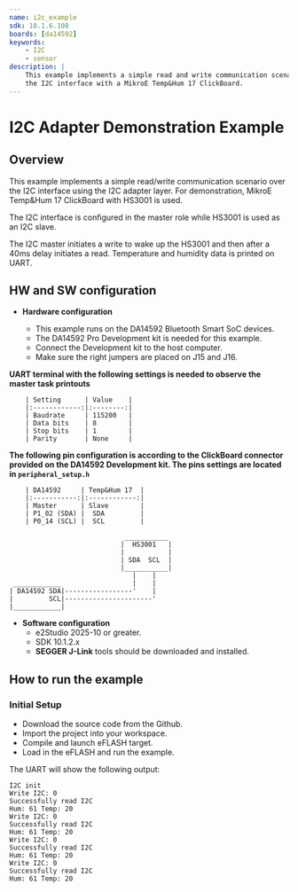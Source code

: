 ```yaml
---
name: i2c_example
sdk: 10.1.6.108
boards: [da14592]
keywords:
    - I2C
    - sensor
description: |
    This example implements a simple read and write communication scenario over
    the I2C interface with a MikroE Temp&Hum 17 ClickBoard.
---
```


I2C Adapter Demonstration Example
=================================

## Overview

This example implements a simple read/write communication scenario over 
the I2C interface using the I2C adapter layer. For demonstration, MikroE Temp&Hum 17 ClickBoard with HS3001 is used.

The I2C interface is configured in the master role while HS3001 is used as an I2C slave.

The I2C master initiates a write to wake up the HS3001 and then after a 40ms delay initiates a read.
Temperature and humidity data is printed on UART.

## HW and SW configuration
* **Hardware configuration**

    - This example runs on the DA14592 Bluetooth Smart SoC devices.
    - The DA14592 Pro Development kit is needed for this example.
    - Connect the Development kit to the host computer.
    - Make sure the right jumpers are placed on J15 and J16.

**UART terminal with the following settings is needed to observe the master task printouts**

        | Setting      | Value    |
        |:------------:|:--------:|
        | Baudrate     | 115200   |
        | Data bits    | 8        |
        | Stop bits    | 1        |
        | Parity       | None     |

**The following pin configuration is according to the ClickBoard connector provided on the DA14592 Development kit. The pins settings are located in `peripheral_setup.h`**

        | DA14592     | Temp&Hum 17  |
        |:-----------:|:------------:|
        | Master      | Slave        |
        | P1_02 (SDA) |  SDA         |
        | P0_14 (SCL) |  SCL         |

                                 ___________
                                |  HS3001   |
                                |           |
                                | SDA  SCL  |
                                |___________|     
                                   |    |                       
     ____________                  |    |           
    | DA14592 SDA|-----------------'    |
    |         SCL|----------------------'
    |____________|                                     

* **Software configuration**
  - e2Studio 2025-10  or greater.
  - SDK 10.1.2.x
  - **SEGGER J-Link** tools should be downloaded and installed.

## How to run the example

### Initial Setup

- Download the source code from the Github.
- Import the project into your workspace.
- Compile and launch eFLASH target.
- Load in the eFLASH and run the example.

The UART will show the following output:

	I2C init 
	Write I2C: 0 
	Successfully read I2C 
	Hum: 61 Temp: 20 
	Write I2C: 0 
	Successfully read I2C 
	Hum: 61 Temp: 20 
	Write I2C: 0 
	Successfully read I2C 
	Hum: 61 Temp: 20 
	Write I2C: 0 
	Successfully read I2C 
	Hum: 61 Temp: 20 
